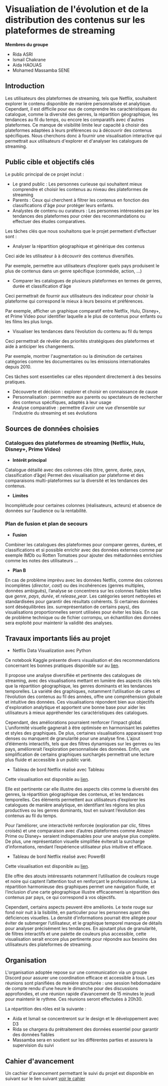 # Visualiation de l'évolution et de la distribution des contenus sur les plateformes de streaming

**Membres du groupe**
- Rida ASRI
- Ismail Chakrane
- Aida HAOUAS
- Mohamed Massamba SENE

## Introduction
Les utilisateurs des plateformes de streaming, tels que Netflix, souhaitent explorer le contenu disponible de manière personnalisée et analytique. Cependant, il est difficile pour eux de comprendre les caractéristiques du catalogue, comme la diversité des genres, la répartition géographique, les tendances au fil du temps, ou encore les comparatifs avec d'autres plateformes. Ce manque de visibilité limite leur capacité à choisir des plateformes adaptées à leurs préférences ou à découvrir des contenus spécifiques.
Nous cherchons donc à fournir une visualisation interactive  qui permettrait aux utilisateurs d'explorer et d'analyser les catalogues de streaming.

## Public cible et objectifs clés
Le public principal de ce projet inclut :

- Le grand public : Les personnes curieuse qui souhaitent mieux comprendre et choisir les contenus au niveau des plateformes de streaming
- Parents : Ceux qui cherchent à filtrer les contenus en fonction des classifications d'âge pour protéger leurs enfants.
- Analystes de contenu ou curateurs : Les personnes intéressées par les tendances des plateformes pour créer des recommandations ou effectuer des études comparatives.

Les tâches clés que nous souhaitons que le projet permettent d'effectuer sont :
- Analyser la répartition géographique et générique des contenus

Ceci aide les utilisateur à à découvrir des contenus diversifiés.

Par exemple, permettre aux utilisateurs d’explorer quels pays produisent le plus de contenus dans un genre spécifique (commédie, action, ...)

- Comparer les catalogues de plusieurs plateformes en termes de genres, durée et classification d'âge

Ceci permettrait de fournir aux utilisateurs des indicateur pour choisir la plateforme qui correspond le mieux à leurs besoins et préférences.

Par exemple, afficher un graphique comparatif entre Netflix, Hulu, Disney+, et Prime Video pour identifier laquelle a le plus de contenus pour enfants ou les films les plus longs.

- Visualiser les tendances dans l’évolution du contenu au fil du temps

Ceci permettrait de révèler des priorités stratégiques des plateformes et aide à anticiper les changements.

Par exemple, montrer l'augmentation ou la diminution de certaines catégories comme les documentaires ou les émissions internationales depuis 2010.

Ces tâches sont essentielles car elles répondent directement à des besoins pratiques.

- Découverte et décision : explorer et choisir en connaissance de cause
- Personnalisation : permmettre aux parents ou spectateurs de rechercher des contenus spécifiques, adaptés à leur usage
- Analyse comparative : permettre d’avoir une vue d’ensemble sur l’industrie du streaming et ses évolutions

## Sources de données choisies

### Catalogues des plateformes de streaming (Netflix, Hulu, Disney+, Prime Video)

- **Intérêt principal**

Catalogue détaillé avec des colonnes clés (titre, genre, durée, pays, classification d’âge)
Permet des visualisation par plateforme et des comparaisons multi-plateformes sur la diversité et les tendances des contenus.

- **Limites**

Incomplétude pour certaines colonnes (réalisateurs, acteurs) et absence de données sur l’audience ou la rentabilité.

### Plan de fusion et plan de secours

- **Fusion**

Combiner les catalogues des plateformes pour comparer genres, durées, et classifications et si possible enrichir avec des données externes comme par exemple IMDb ou Rotten Tomatoes pour ajouter des métadonnées enrichies comme les notes des utilisateurs ...

- **Plan B**

En cas de problème imprévu avec les données Netflix, comme des colonnes incomplètes (*director*, *cast*) ou des incohérences (genres multiples, données ambiguës), l’analyse se concentrera sur les colonnes fiables telles que *genre*, *pays*, *durée*, et *release_year*. Les catégories seront nettoyées et standardisées pour garantir des résultats cohérents. Si certaines données sont déséquilibrées (ex. surreprésentation de certains pays), des visualisations proportionnelles seront utilisées pour éviter les biais. En cas de problème technique ou de fichier corrompu, un échantillon des données sera exploité pour maintenir la validité des analyses.

## Travaux importants liés au projet

- Netflix Data Visualization avec Python

Ce notebook Kaggle présente divers visualisation et des recommendations concernant les bonnes pratiques disponible sur au [lien](https://www.kaggle.com/code/joshuaswords/netflix-data-visualization).

Il propose une analyse diversifiée et pertinente des catalogues de streaming, avec des visualisations mettant en lumière des aspects clés tels que la répartition géographique, les genres dominants et les tendances temporelles. La variété des graphiques, notamment l’utilisation de cartes et l’évolution des contenus au fil des années, offre une compréhension globale et intuitive des données. Ces visualisations répondent bien aux objectifs d'exploration analytique et apportent une bonne base pour aider les utilisateurs à mieux appréhender les caractéristiques des catalogues.

Cependant, des améliorations pourraient renforcer l’impact global. L’uniformité visuelle gagnerait à être optimisée en harmonisant les palettes et styles des graphiques. De plus, certaines visualisations apparaissent trop denses ou manquent de granularité pour une analyse fine. L’ajout d’éléments interactifs, tels que des filtres dynamiques sur les genres ou les pays, améliorerait l’exploration personnalisée des données. Enfin, une simplification de certains graphiques surchargés permettrait une lecture plus fluide et accessible à un public varié.

- Tableau de bord Netflix réalisé avec Tableau

Cette visualisation est disponible au [lien](https://public.tableau.com/app/profile/gulshan.gedam/viz/NetflixProject-TableauDashboard/Netflix?publish=yes).

Elle est pertinente car elle illustre des aspects clés comme la diversité des genres, la répartition géographique des contenus, et les tendances temporelles. Ces éléments permettent aux utilisateurs d’explorer les catalogues de manière analytique, en identifiant les régions les plus productives ou les genres dominants, tout en suivant l’évolution des contenus au fil du temps.

Pour l’améliorer, une interactivité renforcée (exploration par clic, filtres croisés) et une comparaison avec d’autres plateformes comme Amazon Prime ou Disney+ seraient indispensables pour une analyse plus complète. De plus, une représentation visuelle simplifiée éviterait la surcharge d’informations, rendant l’expérience utilisateur plus intuitive et efficace.

- Tableau de bord Netflix réalisé avec PowerBI

Cette visualisation est disponible au [lien](https://buymeacoffee.com/jiejenn/e/131884).

Elle offre des atouts intéressants notamment l’utilisation de couleurs rouge et noire qui captent l’attention tout en renforçant le professionnalisme. La répartition harmonieuse des graphiques permet une navigation fluide, et l’inclusion d’une carte géographique illustre efficacement la répartition des contenus par pays, ce qui correspond à vos objectifs.  

Cependant, certains aspects peuvent être améliorés. Le texte rouge sur fond noir nuit à la lisibilité, en particulier pour les personnes ayant des déficiences visuelles. La densité d’informations pourrait être allégée pour éviter de submerger l’utilisateur, et le graphique temporel manque de détails pour analyser précisément les tendances. En ajoutant plus de granularité, de filtres interactifs et une palette de couleurs plus accessible, cette visualisation serait encore plus pertinente pour répondre aux besoins des utilisateurs des plateformes de streaming.

## Organisation
L'organisation adoptée repose sur une communication via un groupe Discord pour assurer une coordination efficace et accessible à tous. Les réunions sont planifiées de manière structurée : une session hebdomadaire de compte rendu d'une heure le dimanche pour des discussions approfondies, et une réunion rapide d’avancement de 15 minutes le jeudi pour maintenir le rythme. Ces réunions seront effectuées à 20h30.

La répartition des rôles est la suivante :
- Aida et Ismail se concentreront sur le design et le développement avec D3 
- Rida se chargera du prétraitement des données essentiel pour garantir des données fiables
- Massamba sera en soutient sur les différentes parties et assurera la supervision du suivi

## Cahier d'avancement

Un cachier d'avancement permettant le suivi du projet est disponible en suivant sur le lien suivant [voir le cahier](https://docs.google.com/document/d/1OSPjtboN29_386HHnLslqIUPYdWn3UbKAYVxVNWTt7s/edit?tab=t.0#heading=h.b7mly7b1dew9)